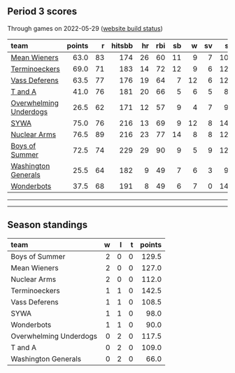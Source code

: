 

## Period 3 scores

Through games on 2022-05-29 ([website build status](https://github.com/brian-bot/pl-site/actions))


|team                                              | points|  r| hitsbb| hr| rbi| sb|  w| sv|  so|   era|  whip|
|:-------------------------------------------------|------:|--:|------:|--:|---:|--:|--:|--:|---:|-----:|-----:|
|[Mean Wieners](./meanwieners)                     |   63.0| 83|    174| 26|  60| 11|  9|  7| 108| 3.210| 1.162|
|[Terminoeckers](./terminoeckers)                  |   69.0| 71|    183| 14|  72| 12|  9|  6| 121| 2.175| 0.958|
|[Vass Deferens](./vassdeferens)                   |   63.5| 77|    176| 19|  64|  7| 12|  6| 124| 2.624| 1.036|
|[T and A](./tanda)                                |   41.0| 76|    181| 20|  66|  5|  6|  5|  86| 4.105| 1.186|
|[Overwhelming Underdogs](./overwhelmingunderdogs) |   26.5| 62|    171| 12|  57|  9|  4|  7|  97| 5.172| 1.420|
|[SYWA](./sywa)                                    |   75.0| 76|    216| 13|  69|  9| 12|  8| 148| 2.953| 1.145|
|[Nuclear Arms](./nucleararms)                     |   76.5| 89|    216| 23|  77| 14|  8|  8| 126| 4.451| 1.179|
|[Boys of Summer](./boysofsummer)                  |   72.5| 74|    229| 29|  90|  9|  5|  9| 126| 2.877| 1.254|
|[Washington Generals](./washingtongenerals)       |   25.5| 64|    182|  9|  49|  7|  6|  3|  95| 5.118| 1.392|
|[Wonderbots](./wonderbots)                        |   37.5| 68|    191|  8|  49|  6|  7|  0| 140| 3.575| 1.260|

* * *
* * *

## Season standings


|team                   |  w|  l|  t| points|
|:----------------------|--:|--:|--:|------:|
|Boys of Summer         |  2|  0|  0|  129.5|
|Mean Wieners           |  2|  0|  0|  127.0|
|Nuclear Arms           |  2|  0|  0|  112.0|
|Terminoeckers          |  1|  1|  0|  142.5|
|Vass Deferens          |  1|  1|  0|  108.5|
|SYWA                   |  1|  1|  0|   98.0|
|Wonderbots             |  1|  1|  0|   90.0|
|Overwhelming Underdogs |  0|  2|  0|  117.5|
|T and A                |  0|  2|  0|  109.0|
|Washington Generals    |  0|  2|  0|   66.0|


